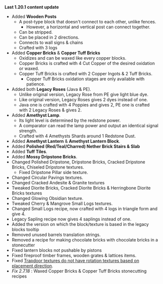 **Last 1.20.1 content update**

* Added **Wooden Posts**
  * A post-type block that doesn't connect to each other, unlike fences. 
    * However, a horizontal and vertical post can connect together.
  * Can be stripped.
  * Can be placed in 2 directions.
  * Connects to wall signs & chains
  * Crafted with 3 logs
* Added **Copper Bricks** & **Copper Tuff Bricks**
  * Oxidizes and can be waxed like every copper blocks.
  * Copper Bricks is crafted with 4 Cut Copper of the desired oxidation or waxed.
  * Copper Tuff Bricks is crafted with 2 Copper Ingots & 2 Tuff Bricks.
    * Copper Tuff Bricks oxidation stages are only available with patience.
* Added both **Legacy Roses** (Java & PE).
  * Unlike original version, Legacy Rose from PE give light blue dye.
  * Like original version, Legacy Roses gives 2 dyes instead of one.
  * Java one is crafted with 4 Poppies and gives 2, PE one is crafted with 2 Legacy Roses & gives 2.
* Added **Amethyst Lamp**.
  * Its light level is determined by the redstone power.
  * A comparator can read the lamp power and output an identical signal strength.
  * Crafted with 4 Amethysts Shards around 1 Redstone Dust.
* Added **Amethyst Lantern** & **Amethyst Lantern Block**.
* Added **Polished (Red/Teal/Charred) Nether Brick Stairs & Slab**
* Added **Tuff Tiles**.
* Added **Mossy Dripstone Bricks**.
* Changed Polished Dripstone, Dripstone Bricks, Cracked Dripstone Bricks, Chiseled Dripstone textures.
  * Fixed Dripstone Pillar side texture.
* Changed Circular Pavings textures.
* Changed Cracked Andesite & Granite textures
* Tweaked Diorite Bricks, Cracked Diorite Bricks & Herringbone Diorite Bricks textures
* Changed Glowing Obsidian texture.
* Tweaked Cherry & Mangrove Small Logs textures.
* Changed Small Logs recipe, now crafted with 4 logs in triangle form and give 4.
* Legacy Sapling recipe now gives 4 saplings instead of one.
* Added the version on which the block/texture is based in the legacy blocks tooltip
* Removed unused barrels translation strings.
* Removed a recipe for making chocolate bricks with chocolate bricks in a stonecutter
* Fixed lantern blocks not pushable by pistons
* Fixed fireproof timber frames, wooden grates & lattices items.
* Fixed [Trapdoor textures do not have rotation textures based on placement direction](https://github.com/Brandcraf06/Blockus/issues/332).
* _Fix 2.7.18_ : Waxed Copper Bricks & Copper Tuff Bricks stonecutting recipes

